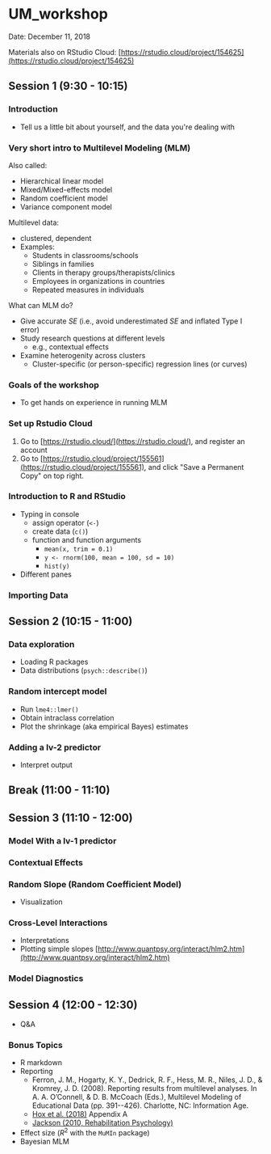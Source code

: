 # UM_workshop

Date: December 11, 2018

Materials also on RStudio Cloud: [https://rstudio.cloud/project/154625](https://rstudio.cloud/project/154625)

## Session 1 (9:30 - 10:15)

### Introduction

- Tell us a little bit about yourself, and the data you're dealing with

### Very short intro to Multilevel Modeling (MLM)

Also called:

- Hierarchical linear model
- Mixed/Mixed-effects model
- Random coefficient model
- Variance component model

Multilevel data:

- clustered, dependent
- Examples:
    + Students in classrooms/schools
    + Siblings in families
    + Clients in therapy groups/therapists/clinics
    + Employees in organizations in countries
    + Repeated measures in individuals
    
What can MLM do?

- Give accurate _SE_ (i.e., avoid underestimated _SE_ and inflated Type I error)
- Study research questions at different levels
    - e.g., contextual effects
- Examine heterogenity across clusters
    - Cluster-specific (or person-specific) regression lines (or curves)

### Goals of the workshop

- To get hands on experience in running MLM

### Set up Rstudio Cloud

1. Go to [https://rstudio.cloud/](https://rstudio.cloud/), and register an 
account
2. Go to
[https://rstudio.cloud/project/155561](https://rstudio.cloud/project/155561),
and click "Save a Permanent Copy" on top right.

### Introduction to R and RStudio
- Typing in console
    + assign operator (`<-`)
    + create data (`c()`)
    + function and function arguments
        * `mean(x, trim = 0.1)`
        * `y <- rnorm(100, mean = 100, sd = 10)`
        * `hist(y)`
- Different panes

### Importing Data

## Session 2 (10:15 - 11:00)

### Data exploration
- Loading R packages
- Data distributions (`psych::describe()`)

### Random intercept model
- Run `lme4::lmer()`
- Obtain intraclass correlation
- Plot the shrinkage (aka empirical Bayes) estimates

### Adding a lv-2 predictor
- Interpret output

## Break (11:00 - 11:10)

## Session 3 (11:10 - 12:00)

### Model With a lv-1 predictor

### Contextual Effects

### Random Slope (Random Coefficient Model)
- Visualization

### Cross-Level Interactions
- Interpretations
- Plotting simple slopes [http://www.quantpsy.org/interact/hlm2.htm](http://www.quantpsy.org/interact/hlm2.htm)

### Model Diagnostics

## Session 4 (12:00 - 12:30)
- Q&A

### Bonus Topics
- R markdown
- Reporting
    + Ferron, J. M., Hogarty, K. Y., Dedrick, R. F., Hess, M. R., Niles, J. D., & Kromrey, J. D. (2008). Reporting results from multilevel analyses. In A. A. O’Connell, & D. B. McCoach (Eds.), Multilevel Modeling of Educational Data (pp. 391--426). Charlotte, NC: Information Age.
    + [Hox et al. (2018)](https://www.crcpress.com/Multilevel-Analysis-Techniques-and-Applications-Third-Edition/Hox-Moerbeek-Schoot/p/book/9781138121362) Appendix A
    + [Jackson (2010, Rehabilitation Psychology)](http://psycnet.apa.org/fulltext/2010-17262-008.html)
- Effect size ($R^2$ with the `MuMIn` package)
- Bayesian MLM

